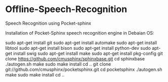 # Offline-Speech-Recognition
Speech Recognition using Pocket-sphinx

Installation of Pocket-Sphinx speech recognition engine in Debaian OS:

sudo apt-get install git
sudo apt-get install automake
sudo apt-get install libtool
sudo apt-get install bison
sudo apt-get install python-dev
sudo apt-get install swig
sudo apt-get install make
sudo apt-get install pkg-config
git clone https://github.com/cmusphinx/sphinxbase.git
cd sphinxbase
./autogen.sh
make
sudo make install
cd ..
git clone git://github.com/cmusphinx/pocketsphinx.git
cd pocketsphinx
./autogen.sh
make
sudo make install
cd ..


